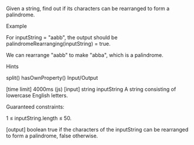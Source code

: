 Given a string, find out if its characters can be rearranged to form a palindrome.

Example

For inputString = "aabb", the output should be palindromeRearranging(inputString) = true.

We can rearrange "aabb" to make "abba", which is a palindrome.

Hints

split()
hasOwnProperty()
Input/Output

[time limit] 4000ms (js)
[input] string inputString
A string consisting of lowercase English letters.

Guaranteed constraints:

1 ≤ inputString.length ≤ 50.

[output] boolean
true if the characters of the inputString can be rearranged to form a palindrome, false otherwise.

